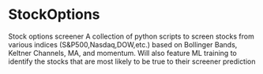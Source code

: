 # StockOptions
Stock options screener
A collection of python scripts to screen stocks from various indices (S&P500,Nasdaq,DOW,etc.) based on Bollinger Bands, Keltner Channels, MA, and momentum. Will also feature ML training to identify the stocks that are most likely to be true to their screener prediction
